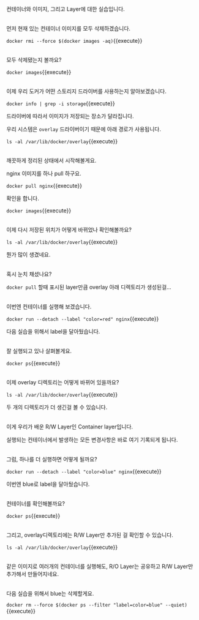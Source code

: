 컨테이너와 이미지, 그리고 Layer에 대한 실습입니다.

​     
먼저 현재 있는 컨테이너 이미지를 모두 삭제하겠습니다.

`docker rmi --force $(docker images -aq)`{{execute}}

​     
모두 삭제됐는지 볼까요?

`docker images`{{execute}}

​     
이제 우리 도커가 어떤 스토리지 드라이버를 사용하는지 알아보겠습니다.

`docker info | grep -i storage`{{execute}}

드라이버에 따라서 이미지가 저장되는 장소가 달라집니다.

우리 시스템은 `overlay` 드라이버이기 때문에 아래 경로가 사용됩니다.

`ls -al /var/lib/docker/overlay`{{execute}}

​     
깨끗하게 정리된 상태에서 시작해볼게요.

nginx 이미지를 하나 pull 하구요.

`docker pull nginx`{{execute}}

확인을 합니다.

`docker images`{{execute}}

​     
이제 다시 저장된 위치가 어떻게 바뀌었나 확인해볼까요?

`ls -al /var/lib/docker/overlay`{{execute}}

뭔가 많이 생겼네요.

​     
혹시 눈치 채셨나요?

`docker pull` 할때 표시된 layer만큼 overlay 아래 디렉토리가 생성된걸...

​     
이번엔 컨테이너를 실행해 보겠습니다.

`docker run --detach --label "color=red" nginx`{{execute}}

다음 실습을 위해서 label을 달아뒀습니다.

​     
잘 실행되고 있나 살펴볼게요.

`docker ps`{{execute}}

​     
이제 overlay 디렉토리는 어떻게 바뀌어 있을까요?

`ls -al /var/lib/docker/overlay`{{execute}}

두 개의 디렉토리가 더 생긴걸 볼 수 있습니다.

​      
이게 우리가 배운 R/W Layer인 Container layer입니다.

실행되는 컨테이너에서 발생하는 모든 변경사항은 바로 여기 기록되게 됩니다.

​     
그럼, 하나를 더 실행하면 어떻게 될까요?

`docker run --detach --label "color=blue" nginx`{{execute}}

이번엔 blue로 label을 달아뒀습니다.

​     
컨테이너를 확인해볼까요?

`docker ps`{{execute}}

​     
그리고, overlay디렉토리에는 R/W Layer만 추가된 걸 확인할 수 있습니다.

`ls -al /var/lib/docker/overlay`{{execute}}

​     
같은 이미지로 여러개의 컨테이너를 실행해도, R/O Layer는 공유하고 R/W Layer만 추가해서 만들어지네요.

​     
다음 실습을 위해서 blue는 삭제할게요.

`docker rm --force $(docker ps --filter "label=color=blue" --quiet)`{{execute}}
